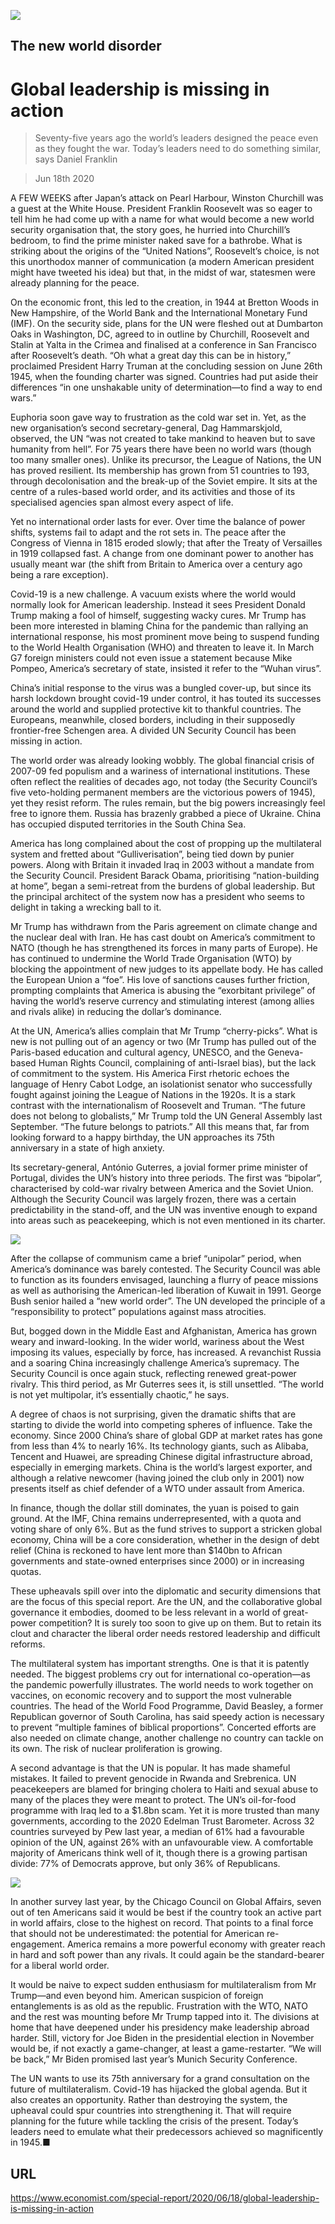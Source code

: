 ![](./images/20200620_SRD001_0.jpg)

## The new world disorder

# Global leadership is missing in action

> Seventy-five years ago the world’s leaders designed the peace even as they fought the war. Today’s leaders need to do something similar, says Daniel Franklin

> Jun 18th 2020

A FEW WEEKS after Japan’s attack on Pearl Harbour, Winston Churchill was a guest at the White House. President Franklin Roosevelt was so eager to tell him he had come up with a name for what would become a new world security organisation that, the story goes, he hurried into Churchill’s bedroom, to find the prime minister naked save for a bathrobe. What is striking about the origins of the “United Nations”, Roosevelt’s choice, is not this unorthodox manner of communication (a modern American president might have tweeted his idea) but that, in the midst of war, statesmen were already planning for the peace.

On the economic front, this led to the creation, in 1944 at Bretton Woods in New Hampshire, of the World Bank and the International Monetary Fund (IMF). On the security side, plans for the UN were fleshed out at Dumbarton Oaks in Washington, DC, agreed to in outline by Churchill, Roosevelt and Stalin at Yalta in the Crimea and finalised at a conference in San Francisco after Roosevelt’s death. “Oh what a great day this can be in history,” proclaimed President Harry Truman at the concluding session on June 26th 1945, when the founding charter was signed. Countries had put aside their differences “in one unshakable unity of determination—to find a way to end wars.”

Euphoria soon gave way to frustration as the cold war set in. Yet, as the new organisation’s second secretary-general, Dag Hammarskjold, observed, the UN “was not created to take mankind to heaven but to save humanity from hell”. For 75 years there have been no world wars (though too many smaller ones). Unlike its precursor, the League of Nations, the UN has proved resilient. Its membership has grown from 51 countries to 193, through decolonisation and the break-up of the Soviet empire. It sits at the centre of a rules-based world order, and its activities and those of its specialised agencies span almost every aspect of life.

Yet no international order lasts for ever. Over time the balance of power shifts, systems fail to adapt and the rot sets in. The peace after the Congress of Vienna in 1815 eroded slowly; that after the Treaty of Versailles in 1919 collapsed fast. A change from one dominant power to another has usually meant war (the shift from Britain to America over a century ago being a rare exception).

Covid-19 is a new challenge. A vacuum exists where the world would normally look for American leadership. Instead it sees President Donald Trump making a fool of himself, suggesting wacky cures. Mr Trump has been more interested in blaming China for the pandemic than rallying an international response, his most prominent move being to suspend funding to the World Health Organisation (WHO) and threaten to leave it. In March G7 foreign ministers could not even issue a statement because Mike Pompeo, America’s secretary of state, insisted it refer to the “Wuhan virus”.

China’s initial response to the virus was a bungled cover-up, but since its harsh lockdown brought covid-19 under control, it has touted its successes around the world and supplied protective kit to thankful countries. The Europeans, meanwhile, closed borders, including in their supposedly frontier-free Schengen area. A divided UN Security Council has been missing in action.

The world order was already looking wobbly. The global financial crisis of 2007-09 fed populism and a wariness of international institutions. These often reflect the realities of decades ago, not today (the Security Council’s five veto-holding permanent members are the victorious powers of 1945), yet they resist reform. The rules remain, but the big powers increasingly feel free to ignore them. Russia has brazenly grabbed a piece of Ukraine. China has occupied disputed territories in the South China Sea.

America has long complained about the cost of propping up the multilateral system and fretted about “Gulliverisation”, being tied down by punier powers. Along with Britain it invaded Iraq in 2003 without a mandate from the Security Council. President Barack Obama, prioritising “nation-building at home”, began a semi-retreat from the burdens of global leadership. But the principal architect of the system now has a president who seems to delight in taking a wrecking ball to it.

Mr Trump has withdrawn from the Paris agreement on climate change and the nuclear deal with Iran. He has cast doubt on America’s commitment to NATO (though he has strengthened its forces in many parts of Europe). He has continued to undermine the World Trade Organisation (WTO) by blocking the appointment of new judges to its appellate body. He has called the European Union a “foe”. His love of sanctions causes further friction, prompting complaints that America is abusing the “exorbitant privilege” of having the world’s reserve currency and stimulating interest (among allies and rivals alike) in reducing the dollar’s dominance.

At the UN, America’s allies complain that Mr Trump “cherry-picks”. What is new is not pulling out of an agency or two (Mr Trump has pulled out of the Paris-based education and cultural agency, UNESCO, and the Geneva-based Human Rights Council, complaining of anti-Israel bias), but the lack of commitment to the system. His America First rhetoric echoes the language of Henry Cabot Lodge, an isolationist senator who successfully fought against joining the League of Nations in the 1920s. It is a stark contrast with the internationalism of Roosevelt and Truman. “The future does not belong to globalists,” Mr Trump told the UN General Assembly last September. “The future belongs to patriots.” All this means that, far from looking forward to a happy birthday, the UN approaches its 75th anniversary in a state of high anxiety.

Its secretary-general, António Guterres, a jovial former prime minister of Portugal, divides the UN’s history into three periods. The first was “bipolar”, characterised by cold-war rivalry between America and the Soviet Union. Although the Security Council was largely frozen, there was a certain predictability in the stand-off, and the UN was inventive enough to expand into areas such as peacekeeping, which is not even mentioned in its charter.



![](./images/20200620_SRC627.png)

After the collapse of communism came a brief “unipolar” period, when America’s dominance was barely contested. The Security Council was able to function as its founders envisaged, launching a flurry of peace missions as well as authorising the American-led liberation of Kuwait in 1991. George Bush senior hailed a “new world order”. The UN developed the principle of a “responsibility to protect” populations against mass atrocities.

But, bogged down in the Middle East and Afghanistan, America has grown weary and inward-looking. In the wider world, wariness about the West imposing its values, especially by force, has increased. A revanchist Russia and a soaring China increasingly challenge America’s supremacy. The Security Council is once again stuck, reflecting renewed great-power rivalry. This third period, as Mr Guterres sees it, is still unsettled. “The world is not yet multipolar, it’s essentially chaotic,” he says.

A degree of chaos is not surprising, given the dramatic shifts that are starting to divide the world into competing spheres of influence. Take the economy. Since 2000 China’s share of global GDP at market rates has gone from less than 4% to nearly 16%. Its technology giants, such as Alibaba, Tencent and Huawei, are spreading Chinese digital infrastructure abroad, especially in emerging markets. China is the world’s largest exporter, and although a relative newcomer (having joined the club only in 2001) now presents itself as chief defender of a WTO under assault from America.

In finance, though the dollar still dominates, the yuan is poised to gain ground. At the IMF, China remains underrepresented, with a quota and voting share of only 6%. But as the fund strives to support a stricken global economy, China will be a core consideration, whether in the design of debt relief (China is reckoned to have lent more than $140bn to African governments and state-owned enterprises since 2000) or in increasing quotas.

These upheavals spill over into the diplomatic and security dimensions that are the focus of this special report. Are the UN, and the collaborative global governance it embodies, doomed to be less relevant in a world of great-power competition? It is surely too soon to give up on them. But to retain its clout and character the liberal order needs restored leadership and difficult reforms.

The multilateral system has important strengths. One is that it is patently needed. The biggest problems cry out for international co-operation—as the pandemic powerfully illustrates. The world needs to work together on vaccines, on economic recovery and to support the most vulnerable countries. The head of the World Food Programme, David Beasley, a former Republican governor of South Carolina, has said speedy action is necessary to prevent “multiple famines of biblical proportions”. Concerted efforts are also needed on climate change, another challenge no country can tackle on its own. The risk of nuclear proliferation is growing.

A second advantage is that the UN is popular. It has made shameful mistakes. It failed to prevent genocide in Rwanda and Srebrenica. UN peacekeepers are blamed for bringing cholera to Haiti and sexual abuse to many of the places they were meant to protect. The UN’s oil-for-food programme with Iraq led to a $1.8bn scam. Yet it is more trusted than many governments, according to the 2020 Edelman Trust Barometer. Across 32 countries surveyed by Pew last year, a median of 61% had a favourable opinion of the UN, against 26% with an unfavourable view. A comfortable majority of Americans think well of it, though there is a growing partisan divide: 77% of Democrats approve, but only 36% of Republicans.



![](./images/20200620_SRC567.png)

In another survey last year, by the Chicago Council on Global Affairs, seven out of ten Americans said it would be best if the country took an active part in world affairs, close to the highest on record. That points to a final force that should not be underestimated: the potential for American re-engagement. America remains a more powerful economy with greater reach in hard and soft power than any rivals. It could again be the standard-bearer for a liberal world order.

It would be naive to expect sudden enthusiasm for multilateralism from Mr Trump—and even beyond him. American suspicion of foreign entanglements is as old as the republic. Frustration with the WTO, NATO and the rest was mounting before Mr Trump tapped into it. The divisions at home that have deepened under his presidency make leadership abroad harder. Still, victory for Joe Biden in the presidential election in November would be, if not exactly a game-changer, at least a game-restarter. “We will be back,” Mr Biden promised last year’s Munich Security Conference.

The UN wants to use its 75th anniversary for a grand consultation on the future of multilateralism. Covid-19 has hijacked the global agenda. But it also creates an opportunity. Rather than destroying the system, the upheaval could spur countries into strengthening it. That will require planning for the future while tackling the crisis of the present. Today’s leaders need to emulate what their predecessors achieved so magnificently in 1945.■

## URL

https://www.economist.com/special-report/2020/06/18/global-leadership-is-missing-in-action
